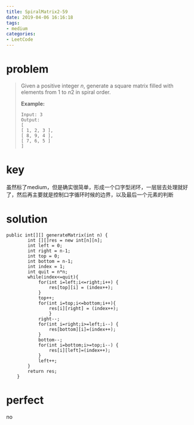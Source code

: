 ```yaml
---
title: SpiralMatrix2-59
date: 2019-04-06 16:16:18
tags:
- medium
categories:
- LeetCode
---
```


# problem

>Given a positive integer *n*, generate a square matrix filled with elements from 1 to *n*2 in spiral order.
>
>**Example:**
>
>```
>Input: 3
>Output:
>[
> [ 1, 2, 3 ],
> [ 8, 9, 4 ],
> [ 7, 6, 5 ]
>]
>```

# key

虽然标了medium，但是确实很简单，形成一个口字型闭环，一层层去处理就好了，然后再主要就是控制口字循环时候的边界，以及最后一个元素的判断

# solution

```
public int[][] generateMatrix(int n) {
		int [][]res = new int[n][n];
        int left = 0;
        int right = n-1;
        int top = 0;
        int bottom = n-1;
        int index = 1;
        int quit = n*n;
        while(index<=quit){
            for(int i=left;i<=right;i++) {
            	res[top][i] = (index++);
            }
            top++;
            for(int i=top;i<=bottom;i++){
            	res[i][right] = (index++);
                }
            right--;
            for(int i=right;i>=left;i--) {
                res[bottom][i]=(index++);
            }
            bottom--;
            for(int i=bottom;i>=top;i--) {
            	res[i][left]=(index++);
            }
            left++;
        }
        return res;
	}
```



# perfect

no